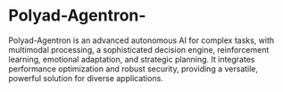 # Polyad-Agentron-
Polyad-Agentron is an advanced autonomous AI for complex tasks, with multimodal processing, a sophisticated decision engine, reinforcement learning, emotional adaptation, and strategic planning. It integrates performance optimization and robust security, providing a versatile, powerful solution for diverse applications.
